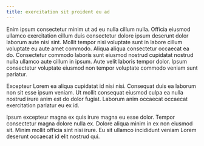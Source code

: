 ```yaml
---
title: exercitation sit proident eu ad
---
```


Enim ipsum consectetur minim ut ad eu nulla cillum nulla. Officia eiusmod ullamco exercitation cillum duis consectetur dolore ipsum deserunt dolor laborum aute nisi sint. Mollit tempor nisi voluptate sunt in labore cillum voluptate eu aute amet commodo. Aliqua aliqua consectetur occaecat ea do. Consectetur commodo laboris sunt eiusmod nostrud cupidatat nostrud nulla ullamco aute cillum in ipsum. Aute velit laboris tempor dolor. Ipsum consectetur voluptate eiusmod non tempor voluptate commodo veniam sunt pariatur.

Excepteur Lorem ea aliqua cupidatat id nisi nisi. Consequat duis ea laborum non sit esse ipsum veniam. Ut mollit consequat eiusmod culpa ea nulla nostrud irure anim est do dolor fugiat. Laborum anim occaecat occaecat exercitation pariatur eu ex id.

Ipsum excepteur magna ex quis irure magna eu esse dolor. Tempor consectetur magna dolore nulla ex. Dolore aliqua minim in ex non eiusmod sit. Minim mollit officia sint nisi irure. Eu sit ullamco incididunt veniam Lorem deserunt occaecat id elit nostrud qui.